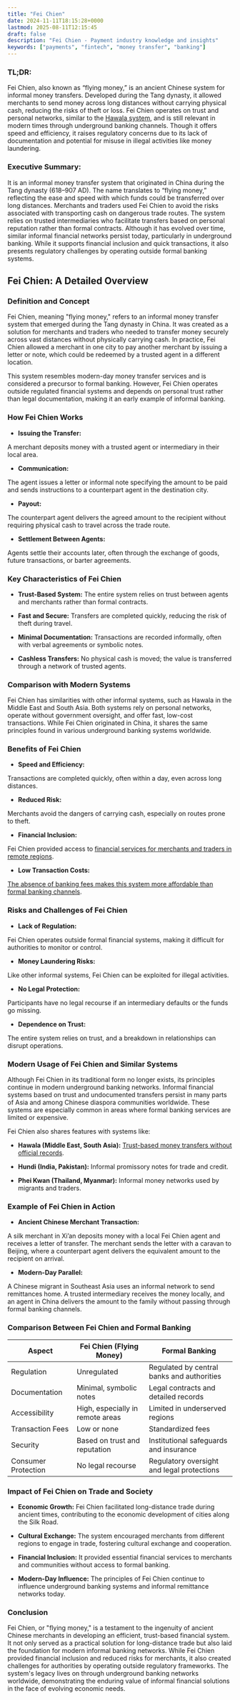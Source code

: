 ```yaml
---
title: "Fei Chien"
date: 2024-11-11T18:15:28+0000
lastmod: 2025-08-11T12:15:45
draft: false
description: "Fei Chien - Payment industry knowledge and insights"
keywords: ["payments", "fintech", "money transfer", "banking"]
---
```


### TL;DR:

Fei Chien, also known as “flying money,” is an ancient Chinese system for informal money transfers. Developed during the Tang dynasty, it allowed merchants to send money across long distances without carrying physical cash, reducing the risks of theft or loss. Fei Chien operates on trust and personal networks, similar to the [Hawala system](https://faisalkhan.com/learn/payments-wiki/hawala-transfer/), and is still relevant in modern times through underground banking channels. Though it offers speed and efficiency, it raises regulatory concerns due to its lack of documentation and potential for misuse in illegal activities like money laundering.

### Executive Summary:

It is an informal money transfer system that originated in China during the Tang dynasty (618–907 AD). The name translates to “flying money,” reflecting the ease and speed with which funds could be transferred over long distances. Merchants and traders used Fei Chien to avoid the risks associated with transporting cash on dangerous trade routes. The system relies on trusted intermediaries who facilitate transfers based on personal reputation rather than formal contracts. Although it has evolved over time, similar informal financial networks persist today, particularly in underground banking. While it supports financial inclusion and quick transactions, it also presents regulatory challenges by operating outside formal banking systems.

## Fei Chien: A Detailed Overview

### Definition and Concept

Fei Chien, meaning "flying money," refers to an informal money transfer system that emerged during the Tang dynasty in China. It was created as a solution for merchants and traders who needed to transfer money securely across vast distances without physically carrying cash. In practice, Fei Chien allowed a merchant in one city to pay another merchant by issuing a letter or note, which could be redeemed by a trusted agent in a different location.

This system resembles modern-day money transfer services and is considered a precursor to formal banking. However, Fei Chien operates outside regulated financial systems and depends on personal trust rather than legal documentation, making it an early example of informal banking.

### How Fei Chien Works

- **Issuing the Transfer:**

A merchant deposits money with a trusted agent or intermediary in their local area.

- **Communication:**

The agent issues a letter or informal note specifying the amount to be paid and sends instructions to a counterpart agent in the destination city.

- **Payout:**

The counterpart agent delivers the agreed amount to the recipient without requiring physical cash to travel across the trade route.

- **Settlement Between Agents:**

Agents settle their accounts later, often through the exchange of goods, future transactions, or barter agreements.

### Key Characteristics of Fei Chien

- **Trust-Based System:** The entire system relies on trust between agents and merchants rather than formal contracts.

- **Fast and Secure:** Transfers are completed quickly, reducing the risk of theft during travel.

- **Minimal Documentation:** Transactions are recorded informally, often with verbal agreements or symbolic notes.

- **Cashless Transfers:** No physical cash is moved; the value is transferred through a network of trusted agents.

### Comparison with Modern Systems

Fei Chien has similarities with other informal systems, such as Hawala in the Middle East and South Asia. Both systems rely on personal networks, operate without government oversight, and offer fast, low-cost transactions. While Fei Chien originated in China, it shares the same principles found in various underground banking systems worldwide.

### Benefits of Fei Chien

- **Speed and Efficiency:**

Transactions are completed quickly, often within a day, even across long distances.

- **Reduced Risk:**

Merchants avoid the dangers of carrying cash, especially on routes prone to theft.

- **Financial Inclusion:**

Fei Chien provided access to [financial services for merchants and traders in remote regions](https://faisalkhan.com/learn/payments-wiki/what-is-financial-inclusion/).

- **Low Transaction Costs:**

[The absence of banking fees makes this system more affordable than formal banking channels](https://faisalkhan.com/learn/payments-wiki/transaction-fee/).

### Risks and Challenges of Fei Chien

- **Lack of Regulation:**

Fei Chien operates outside formal financial systems, making it difficult for authorities to monitor or control.

- **Money Laundering Risks:**

Like other informal systems, Fei Chien can be exploited for illegal activities.

- **No Legal Protection:**

Participants have no legal recourse if an intermediary defaults or the funds go missing.

- **Dependence on Trust:**

The entire system relies on trust, and a breakdown in relationships can disrupt operations.

### Modern Usage of Fei Chien and Similar Systems

Although Fei Chien in its traditional form no longer exists, its principles continue in modern underground banking networks. Informal financial systems based on trust and undocumented transfers persist in many parts of Asia and among Chinese diaspora communities worldwide. These systems are especially common in areas where formal banking services are limited or expensive.

Fei Chien also shares features with systems like:

- **Hawala (Middle East, South Asia):** [Trust-based money transfers without official records](https://faisalkhanllc.xyz/resources/payments-wiki/h/hawala-transfer/).

- **Hundi (India, Pakistan):** Informal promissory notes for trade and credit.

- **Phei Kwan (Thailand, Myanmar):** Informal money networks used by migrants and traders.

### Example of Fei Chien in Action

- **Ancient Chinese Merchant Transaction:**

A silk merchant in Xi’an deposits money with a local Fei Chien agent and receives a letter of transfer. The merchant sends the letter with a caravan to Beijing, where a counterpart agent delivers the equivalent amount to the recipient on arrival.

- **Modern-Day Parallel:**

A Chinese migrant in Southeast Asia uses an informal network to send remittances home. A trusted intermediary receives the money locally, and an agent in China delivers the amount to the family without passing through formal banking channels.

### Comparison Between Fei Chien and Formal Banking

| **Aspect** | **Fei Chien (Flying Money)** | **Formal Banking** |
| --- | --- | --- |
| Regulation | Unregulated | Regulated by central banks and authorities |
| Documentation | Minimal, symbolic notes | Legal contracts and detailed records |
| Accessibility | High, especially in remote areas | Limited in underserved regions |
| Transaction Fees | Low or none | Standardized fees |
| Security | Based on trust and reputation | Institutional safeguards and insurance |
| Consumer Protection | No legal recourse | Regulatory oversight and legal protections |

### Impact of Fei Chien on Trade and Society

- **Economic Growth:** Fei Chien facilitated long-distance trade during ancient times, contributing to the economic development of cities along the Silk Road.

- **Cultural Exchange:** The system encouraged merchants from different regions to engage in trade, fostering cultural exchange and cooperation.

- **Financial Inclusion:** It provided essential financial services to merchants and communities without access to formal banking.

- **Modern-Day Influence:** The principles of Fei Chien continue to influence underground banking systems and informal remittance networks today.

### Conclusion

Fei Chien, or "flying money," is a testament to the ingenuity of ancient Chinese merchants in developing an efficient, trust-based financial system. It not only served as a practical solution for long-distance trade but also laid the foundation for modern informal banking networks. While Fei Chien provided financial inclusion and reduced risks for merchants, it also created challenges for authorities by operating outside regulatory frameworks. The system's legacy lives on through underground banking networks worldwide, demonstrating the enduring value of informal financial solutions in the face of evolving economic needs.